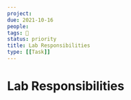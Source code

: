```yaml
---
project:
due: 2021-10-16
people:
tags: 🧨
status: priority
title: Lab Responsibilities
type: [[Task]]
---
```


# Lab Responsibilities